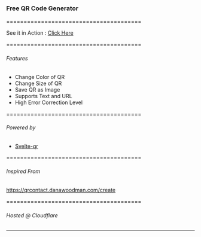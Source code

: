 ### Free QR Code Generator

=======================================

See it in Action : [Click Here](http://qrcode-gen-free.pages.dev "Click Here")

=======================================
###### Features
- Change Color of QR
- Change Size of QR
- Save QR as Image
- Supports Text and URL
- High Error Correction Level

=======================================
###### Powered by
- [Svelte-qr](https://github.com/JonasJs/svelte-qrcode "Svelte-qr")

=======================================
###### Inspired From
https://qrcontact.danawoodman.com/create

=======================================
###### Hosted @ Cloudflare
-------------
